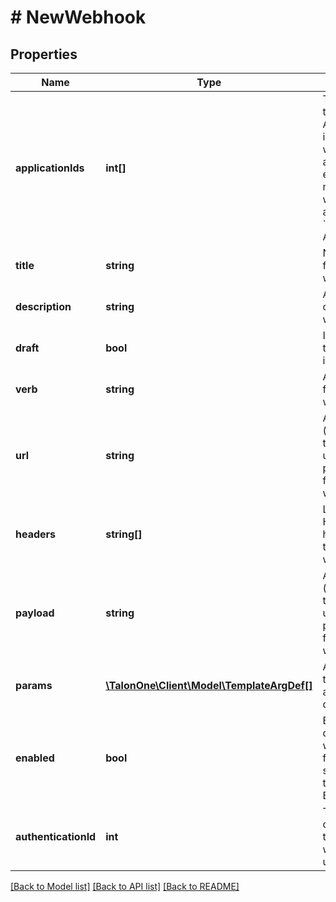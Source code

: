# # NewWebhook

## Properties

Name | Type | Description | Notes
------------ | ------------- | ------------- | -------------
**applicationIds** | **int[]** | The IDs of the Applications in which this webhook is available. An empty array means the webhook is available in &#x60;All Applications&#x60;. | 
**title** | **string** | Name or title for this webhook. | 
**description** | **string** | A description of the webhook. | [optional] 
**draft** | **bool** | Indicates if the webhook is a draft. | 
**verb** | **string** | API method for this webhook. | 
**url** | **string** | API URL (supports templating using parameters) for this webhook. | 
**headers** | **string[]** | List of API HTTP headers for this webhook. | 
**payload** | **string** | API payload (supports templating using parameters) for this webhook. | [optional] 
**params** | [**\TalonOne\Client\Model\TemplateArgDef[]**](TemplateArgDef.md) | Array of template argument definitions. | 
**enabled** | **bool** | Enables or disables webhook from showing in the Rule Builder. | 
**authenticationId** | **int** | The ID of the credential that this webhook is using. | [optional] 

[[Back to Model list]](../../README.md#documentation-for-models) [[Back to API list]](../../README.md#documentation-for-api-endpoints) [[Back to README]](../../README.md)



